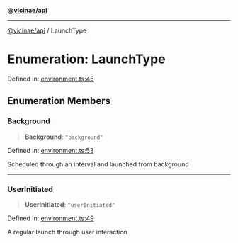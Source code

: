 [**@vicinae/api**](../README.md)

***

[@vicinae/api](../README.md) / LaunchType

# Enumeration: LaunchType

Defined in: [environment.ts:45](https://github.com/vicinaehq/vicinae/blob/c742d5fc509336339909dd669955b863f086bf4e/api/src/api/environment.ts#L45)

## Enumeration Members

### Background

> **Background**: `"background"`

Defined in: [environment.ts:53](https://github.com/vicinaehq/vicinae/blob/c742d5fc509336339909dd669955b863f086bf4e/api/src/api/environment.ts#L53)

Scheduled through an interval and launched from background

***

### UserInitiated

> **UserInitiated**: `"userInitiated"`

Defined in: [environment.ts:49](https://github.com/vicinaehq/vicinae/blob/c742d5fc509336339909dd669955b863f086bf4e/api/src/api/environment.ts#L49)

A regular launch through user interaction
